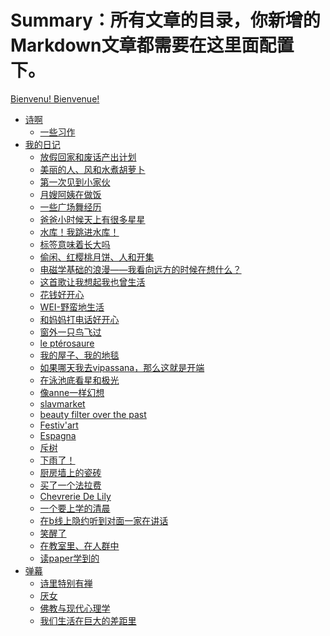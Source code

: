 # Summary：所有文章的目录，你新增的 Markdown文章都需要在这里面配置下。
<!--
mdbook build
 -->

<!--
git init
git add .
git commit -m "init"

git remote add origin https://github.com/yangruoxuan0516/MeaQualia.git
git branch -M main
git push -u origin main

git config --global http.sslBackend "openssl"
git push -u origin main --force
 -->

[Bienvenu! Bienvenue!](./README.md)
- [诗啊](./poem/0.md)
    - [一些习作](./poem/mypoem.md)
- [我的日记](./diary/0.md)
    - [放假回家和废话产出计划](./diary/放假回家和废话产出计划.md)
    - [美丽的人、风和水煮胡萝卜](./diary/美丽的人风和水煮胡萝卜.md)
    - [第一次见到小家伙](./diary/第一次见到小家伙.md)
    - [月嫂阿姨在做饭](./diary/月嫂阿姨在做饭.md)
    - [一些广场舞经历](./diary/一些广场舞经历.md)
    - [爸爸小时候天上有很多星星](./diary/爸爸小时候天上有很多星星.md)
    - [水库！我跳进水库！](./diary/水库我跳进水库.md)
    - [标签意味着长大吗](./diary/标签意味着长大吗.md)
    - [偷闲、红樱桃月饼、人和开集](./diary/偷闲红樱桃月饼人和开集.md)
    - [电磁学基础的浪漫——我看向远方的时候在想什么？](./diary/电磁学基础的浪漫——我看向远方的时候在想什么.md)
    - [这首歌让我想起我也曾生活](./diary/这首歌让我想起我也曾生活.md)
    - [花钱好开心](./diary/花钱好开心.md)
    - [WEI-野蛮地生活](./diary/WEI-野蛮地生活.md)
    - [和妈妈打电话好开心](./diary/和妈妈打电话好开心.md)
    - [窗外一只鸟飞过](./diary/窗外一只鸟飞过.md)
    - [le ptérosaure](./diary/M.BouhierEtLePterosaure.md)
    - [我的屋子、我的地毯](./diary/我的屋子我的地毯.md)
    - [如果哪天我去vipassana，那么这就是开端](./diary/如果哪天我去vipassana那么这就是开端.md)
    - [在泳池底看星和极光](./diary/在泳池底看星和极光.md)
    - [像anne一样幻想](./diary/像anne一样幻想.md)
    - [slavmarket](./diary/slavmarket.md)
    - [beauty filter over the past](./diary/beautyfilteroverthepast.md)
    - [Festiv'art](./diary/Festivart.md)
    - [Espagna](./diary/espagna.md)
    - [斥树](./diary/斥树.md)
    - [下雨了！](./diary/下雨了.md)
    - [厨房墙上的瓷砖](./diary/厨房墙上的瓷砖.md)
    - [买了一个法拉费](./diary/买了一个法拉费.md)
    - [Chevrerie De Lily](./diary/chevrerieDeLily.md)
    - [一个要上学的清晨](./diary/一个要上学的清晨.md)
    - [在b线上隐约听到对面一家在讲话](./diary/在b线上隐约听到对面一家在讲话.md)
    - [笑醒了](./diary/笑醒了.md)
    - [在教室里、在人群中](./diary/在教室里在人群中.md)
    - [读paper学到的](./diary/读paper学到的.md)
- [弹幕](./commentaire/0.md)
    - [诗里特别有禅](./commentaire/诗里特别有禅.md)
    - [厌女](./commentaire/厌女.md)
    - [佛教与现代心理学](./commentaire/佛教与现代心理学.md)
    - [我们生活在巨大的差距里](./commentaire/我们生活在巨大的差距里.md)